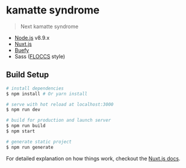 # kamatte syndrome

> Next kamatte syndrome

* [Node.js](https://github.com/nodejs/node) v8.9.x
* [Nuxt.js](https://github.com/nuxt/nuxt.js)
* [Buefy](https://buefy.github.io/#/)
* Sass ([FLOCCS](https://github.com/hiloki/flocss) style)

## Build Setup

``` bash
# install dependencies
$ npm install # Or yarn install

# serve with hot reload at localhost:3000
$ npm run dev

# build for production and launch server
$ npm run build
$ npm start

# generate static project
$ npm run generate
```

For detailed explanation on how things work, checkout the [Nuxt.js docs](https://github.com/nuxt/nuxt.js).
